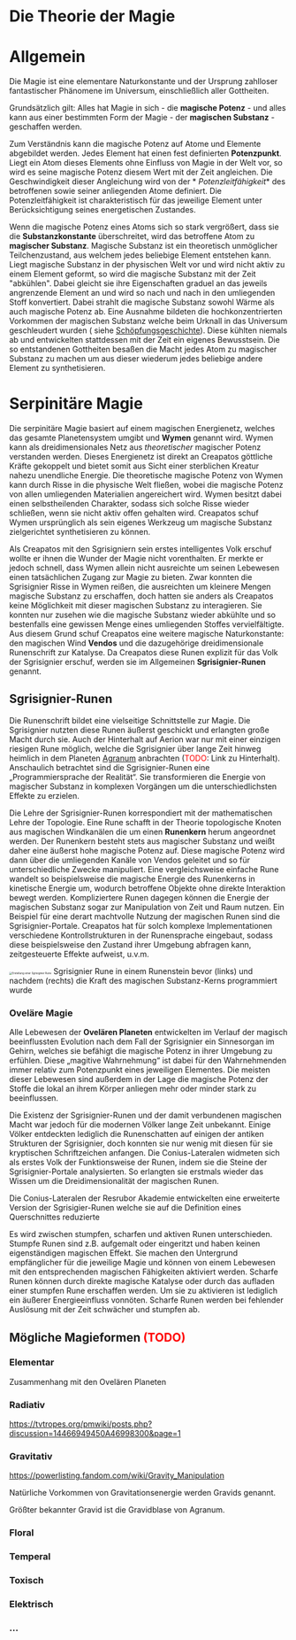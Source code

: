 # Die Theorie der Magie

# Allgemein

Die Magie ist eine elementare Naturkonstante und der Ursprung zahlloser fantastischer Phänomene im Universum,
einschließlich aller Gottheiten.

Grundsätzlich gilt: Alles hat Magie in sich - die **magische Potenz** - und alles kann aus einer bestimmten Form der
Magie - der **magischen Substanz** - geschaffen werden.

Zum Verständnis kann die magische Potenz auf Atome und Elemente abgebildet werden. Jedes Element hat einen fest
definierten **Potenzpunkt**. Liegt ein Atom dieses Elements ohne Einfluss von Magie in der Welt vor, so wird es seine
magische Potenz diesem Wert mit der Zeit angleichen. Die Geschwindigkeit dieser Angleichung wird von der *
*Potenzleitfähigkeit** des betroffenen sowie seiner anliegenden Atome definiert. Die Potenzleitfähigkeit ist
charakteristisch für das jeweilige Element unter Berücksichtigung seines energetischen Zustandes.

Wenn die magische Potenz eines Atoms sich so stark vergrößert, dass sie die **Substanzkonstante** überschreitet, wird
das betroffene Atom zu **magischer Substanz**. Magische Substanz ist ein theoretisch unmöglicher Teilchenzustand, aus
welchem jedes beliebige Element entstehen kann. Liegt magische Substanz in der physischen Welt vor und wird nicht aktiv
zu einem Element geformt, so wird die magische Substanz mit der Zeit "abkühlen". Dabei gleicht sie ihre Eigenschaften
graduel an das jeweils angrenzende Element an und wird so nach und nach in den umliegenden Stoff konvertiert. Dabei
strahlt die magische Substanz sowohl Wärme als auch magische Potenz ab. Eine Ausnahme bildeten die hochkonzentrierten
Vorkommen der magischen Substanz welche beim Urknall in das Universum geschleudert wurden (
siehe [Schöpfungsgeschichte](schoepfungsgeschichte.md#Die_Gottheiten)). Diese kühlten niemals ab und entwickelten
stattdessen mit der Zeit ein eigenes Bewusstsein. Die so entstandenen Gottheiten besaßen die Macht jedes Atom zu
magischer Substanz zu machen um aus dieser wiederum jedes beliebige andere Element zu synthetisieren.

# Serpinitäre Magie

Die serpinitäre Magie basiert auf einem magischen Energienetz, welches das gesamte Planetensystem umgibt und **Wymen**
genannt wird. Wymen kann als dreidimensionales Netz aus *theoretischer* magischer Potenz verstanden werden. Dieses
Energienetz ist direkt an Creapatos göttliche Kräfte gekoppelt und bietet somit aus Sicht einer sterblichen Kreatur
nahezu unendliche Energie. Die theoretische magische Potenz von Wymen kann durch Risse in die physische Welt fließen,
wobei die magische Potenz von allen umliegenden Materialien angereichert wird. Wymen besitzt dabei einen selbstheilenden
Charakter, sodass sich solche Risse wieder schließen, wenn sie nicht aktiv offen gehalten wird. Creapatos schuf Wymen
ursprünglich als sein eigenes Werkzeug um magische Substanz zielgerichtet synthetisieren zu können.

Als Creapatos mit den Sgrisigniern sein erstes intelligentes Volk erschuf wollte er ihnen die Wunder der Magie nicht
vorenthalten. Er merkte er jedoch schnell, dass Wymen allein nicht ausreichte um seinen Lebewesen einen tatsächlichen
Zugang zur Magie zu bieten. Zwar konnten die Sgrisignier Risse in Wymen reißen, die ausreichten um kleinere Mengen
magische Substanz zu erschaffen, doch hatten sie anders als Creapatos keine Möglichkeit mit dieser magischen Substanz zu
interagieren. Sie konnten nur zusehen wie die magische Substanz wieder abkühlte und so bestenfalls eine gewissen Menge
eines umliegenden Stoffes vervielfältigte. Aus diesem Grund schuf Creapatos eine weitere magische Naturkonstante: den
magischen Wind **Vendos** und die dazugehörige dreidimensionale Runenschrift zur Katalyse. Da Creapatos diese Runen
explizit für das Volk der Sgrisignier erschuf, werden sie im Allgemeinen **Sgrisignier-Runen** genannt.

## Sgrisignier-Runen

Die Runenschrift bildet eine vielseitige Schnittstelle zur Magie. Die Sgrisignier nutzten diese Runen äußerst geschickt
und erlangten große Macht durch sie. Auch der Hinterhalt auf Aerion war nur mit einer einzigen riesigen Rune möglich,
welche die Sgrisignier über lange Zeit hinweg heimlich in dem Planeten [Agranum](../himmelskoerper/agranum.md)
anbrachten (<span style="color:red">TODO</span>: Link zu Hinterhalt).
Anschaulich betrachtet sind die Sgrisignier-Runen eine „Programmiersprache der Realität“. Sie transformieren die Energie
von magischer Substanz in komplexen Vorgängen um die unterschiedlichsten Effekte zu erzielen.

Die Lehre der Sgrisignier-Runen korrespondiert mit der mathematischen Lehre der Topologie. Eine Rune schafft in der
Theorie topologische Knoten aus magischen Windkanälen die um einen **Runenkern** herum angeordnet werden. Der Runenkern
besteht stets aus magischer Substanz und weißt daher eine äußerst hohe magische Potenz auf. Diese magische Potenz wird
dann über die umliegenden Kanäle von Vendos geleitet und so für unterschiedliche Zwecke manipuliert. Eine
vergleichsweise einfache Rune wandelt so beispielsweise die magische Energie des Runenkerns in kinetische Energie um,
wodurch betroffene Objekte ohne direkte Interaktion bewegt werden. Kompliziertere Runen dagegen können die Energie der
magischen Substanz sogar zur Manipulation von Zeit und Raum nutzen. Ein Beispiel für eine derart machtvolle Nutzung der
magischen Runen sind die Sgrisignier-Portale. Creapatos hat für solch komplexe Implementationen verschiedene
Kontrollstrukturen in der Runensprache eingebaut, sodass diese beispielsweise den Zustand ihrer Umgebung abfragen kann,
zeitgesteuerte Effekte aufweist, u.v.m.



<img src="D:\My_Files\Programming\serpinit-wiki\content\general\magie\images\sgrisignier-rune-erstellung.png" style="zoom: 33%;"  alt="Erstellung einer Sgrisignier Rune"/>
Sgrisignier Rune in einem Runenstein bevor (links) und nachdem (rechts) die Kraft des magischen Substanz-Kerns programmiert wurde

### Oveläre Magie

Alle Lebewesen der **Ovelären Planeten** entwickelten im Verlauf der magisch beeinflussten Evolution nach dem Fall der
Sgrisignier ein Sinnesorgan im Gehirn, welches sie befähigt die magische Potenz in ihrer Umgebung zu erfühlen. Diese
„magitive Wahrnehmung“ ist dabei für den Wahrnehmenden immer relativ zum Potenzpunkt eines jeweiligen Elementes. Die
meisten dieser Lebewesen sind außerdem in der Lage die magische Potenz der Stoffe die lokal an ihrem Körper anliegen
mehr oder minder stark zu beeinflussen.

Die Existenz der Sgrisignier-Runen und der damit verbundenen magischen Macht war jedoch für die modernen Völker lange
Zeit unbekannt. Einige Völker entdeckten lediglich die Runenschatten auf einigen der antiken Strukturen der Sgrisignier,
doch konnten sie nur wenig mit diesen für sie kryptischen Schriftzeichen anfangen.
Die Conius-Lateralen widmeten sich als erstes Volk der Funktionsweise der Runen, indem sie die Steine der
Sgrisignier-Portale analysierten.
So erlangten sie erstmals wieder das Wissen um die Dreidimensionalität der magischen Runen.

Die Conius-Lateralen der Resrubor Akademie entwickelten eine erweiterte Version der Sgrisigier-Runen welche sie auf die
Definition eines Querschnittes reduzierte

Es wird zwischen stumpfen, scharfen und aktiven Runen unterschieden. Stumpfe Runen sind z.B. aufgemalt oder eingeritzt
und haben keinen eigenständigen magischen Effekt. Sie machen den Untergrund empfänglicher für die jeweilige Magie und
können von einem Lebewesen mit den entsprechenden magischen Fähigkeiten aktiviert werden. Scharfe Runen können durch
direkte magische Katalyse oder durch das aufladen einer stumpfen Rune erschaffen werden. Um sie zu aktivieren ist
lediglich ein äußerer Energieeinfluss vonnöten. Scharfe Runen werden bei fehlender Auslösung mit der Zeit schwächer und
stumpfen ab.

## Mögliche Magieformen <span style="color: red;">(TODO)</span>

### Elementar

Zusammenhang mit den Ovelären Planeten

### Radiativ

https://tvtropes.org/pmwiki/posts.php?discussion=14466949450A46998300&page=1

### Gravitativ

https://powerlisting.fandom.com/wiki/Gravity_Manipulation

Natürliche Vorkommen von Gravitationsenergie werden Gravids genannt.

Größter bekannter Gravid ist die Gravidblase von Agranum.

### Floral

### Temperal

### Toxisch

### Elektrisch

### ...